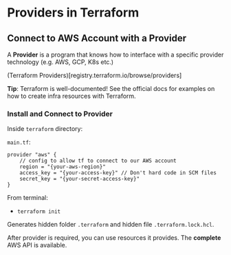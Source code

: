 # Providers in Terraform

## Connect to AWS Account with a Provider

A **Provider** is a program that knows how to interface with a specific provider
technology (e.g. AWS, GCP, K8s etc.)

(Terraform Providers)[registry.terraform.io/browse/providers]

**Tip**: Terraform is well-documented! See the official docs for examples on how
to create infra resources with Terraform.

### Install and Connect to Provider

Inside `terraform` directory:

`main.tf`:

```
provider "aws" {
    // config to allow tf to connect to our AWS account
    region = "{your-aws-region}"
    access_key = "{your-access-key}" // Don't hard code in SCM files
    secret_key = "{your-secret-access-key}"
}
```

From terminal:

- `terraform init`

Generates hidden folder `.terraform` and hidden file `.terraform.lock.hcl`.

After provider is required, you can use resources it provides. The **complete**
AWS API is available.
